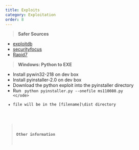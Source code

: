 ```yaml
---
title: Exploits
category: Exploitation
order: 8
---
```


> **Safer Sources** 

* [exploitdb](https://www.exploit-db.com/)
* [securityfocus](https://www.securityfocus.com/vulnerabilities)
* [Rapid7](https://www.rapid7.com/db/modules/)

> **Windows: Python to EXE** 

* Install pywin32-218 on dev box
* Install pyinstaller-2.0 on dev box
* Download the python exploit into the pyinstaller directory
* Run <code> python pyinstaller.py --onefile ms110080.py <c/ode> 
* file will be in the [filename]\dist directory 

> **Other information**

